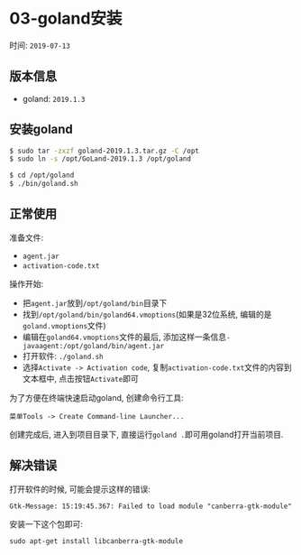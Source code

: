 # 03-goland安装

时间: `2019-07-13`

## 版本信息

- goland: `2019.1.3`

## 安装goland

```bash
$ sudo tar -zxzf goland-2019.1.3.tar.gz -C /opt
$ sudo ln -s /opt/GoLand-2019.1.3 /opt/goland

$ cd /opt/goland
$ ./bin/goland.sh
```

## 正常使用

准备文件: 
- `agent.jar`
- `activation-code.txt`

操作开始: 

- 把`agent.jar`放到`/opt/goland/bin`目录下 
- 找到`/opt/goland/bin/goland64.vmoptions`(如果是32位系统, 编辑的是`goland.vmoptions`文件)
- 编辑在`goland64.vmoptions`文件的最后, 添加这样一条信息`-javaagent:/opt/goland/bin/agent.jar` 
- 打开软件: `./goland.sh`
- 选择`Activate -> Activation code`, 复制`activation-code.txt`文件的内容到文本框中, 点击按钮`Activate`即可

为了方便在终端快速启动goland, 创建命令行工具: 

`菜单Tools -> Create Command-line Launcher...`

创建完成后, 进入到项目目录下, 直接运行`goland .`即可用goland打开当前项目.

## 解决错误

打开软件的时候, 可能会提示这样的错误:

```
Gtk-Message: 15:19:45.367: Failed to load module "canberra-gtk-module"
```

安装一下这个包即可:

`sudo apt-get install libcanberra-gtk-module`

